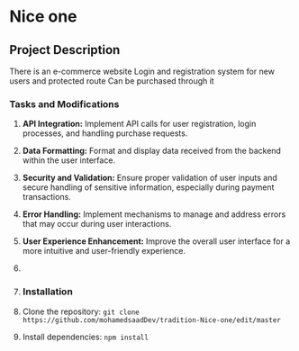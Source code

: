# Nice one
## Project Description

There is an e-commerce website Login and registration 
system for new users and protected route
Can be purchased through it

### Tasks and Modifications

1. **API Integration:** Implement API calls for user registration, login processes, and handling purchase requests.
2. **Data Formatting:** Format and display data received from the backend within the user interface.
3. **Security and Validation:** Ensure proper validation of user inputs and secure handling of sensitive information, especially during payment transactions.
4. **Error Handling:** Implement mechanisms to manage and address errors that may occur during user interactions.
5. **User Experience Enhancement:** Improve the overall user interface for a more intuitive and user-friendly experience.
6. 
7. ### Installation

1. Clone the repository: `git clone https://github.com/mohamedsaadDev/tradition-Nice-one/edit/master`
2. Install dependencies: `npm install  `

